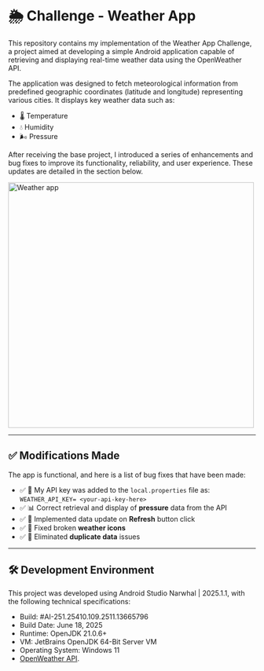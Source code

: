 # 🌦️ Challenge - Weather App

This repository contains my implementation of the Weather App Challenge, a project aimed at developing a simple Android application capable of retrieving and displaying real-time weather data using the OpenWeather API.

The application was designed to fetch meteorological information from predefined geographic coordinates (latitude and longitude) representing various cities. It displays key weather data such as:

- 🌡️ Temperature
- 💧 Humidity
- 🌬️ Pressure

After receiving the base project, I introduced a series of enhancements and bug fixes to improve its functionality, reliability, and user experience. These updates are detailed in the section below.



<img src="weather_app.gif" alt="Weather app" height="500">

---

## ✅ Modifications Made

The app is functional, and here is a list of bug fixes that have been made:

- ✅ 🔑 My API key was added to the `local.properties` file as: `WEATHER_API_KEY= <your-api-key-here>`
- ✅ 📊 Correct retrieval and display of **pressure** data from the API
- ✅ 🔄 Implemented data update on **Refresh** button click
- ✅ 🎨 Fixed broken **weather icons**
- ✅ 🧹 Eliminated **duplicate data** issues

---
## 🛠️ Development Environment
This project was developed using Android Studio Narwhal | 2025.1.1, with the following technical specifications:

- Build: #AI-251.25410.109.2511.13665796
- Build Date: June 18, 2025
- Runtime: OpenJDK 21.0.6+
- VM: JetBrains OpenJDK 64-Bit Server VM
- Operating System: Windows 11
- [OpenWeather API](https://openweathermap.org/api).

